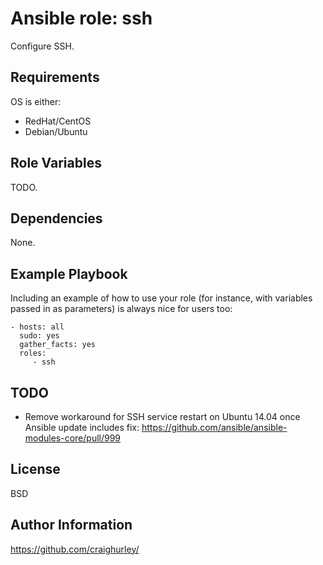 Ansible role: ssh
=================

Configure SSH.

Requirements
------------

OS is either:
- RedHat/CentOS
- Debian/Ubuntu

Role Variables
--------------

TODO.

Dependencies
------------

None.

Example Playbook
----------------

Including an example of how to use your role (for instance, with variables passed in as parameters) is always nice for users too:

    - hosts: all
      sudo: yes
      gather_facts: yes
      roles:
         - ssh

TODO
----

- Remove workaround for SSH service restart on Ubuntu 14.04 once Ansible update includes fix: https://github.com/ansible/ansible-modules-core/pull/999

License
-------

BSD

Author Information
------------------

https://github.com/craighurley/
